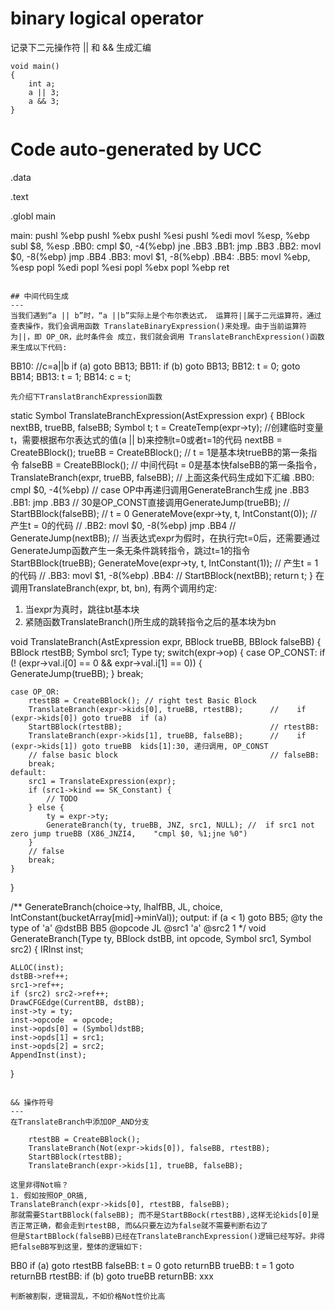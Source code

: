 # binary logical operator
记录下二元操作符 || 和 && 生成汇编
```
void main()
{
    int a;
    a || 3;
	a && 3;
}

```
# Code auto-generated by UCC

.data

.text

.globl	main

main:
	pushl %ebp
	pushl %ebx
	pushl %esi
	pushl %edi
	movl %esp, %ebp
	subl $8, %esp
.BB0:
	cmpl $0, -4(%ebp)
	jne .BB3
.BB1:
	jmp .BB3
.BB2:
	movl $0, -8(%ebp)
	jmp .BB4
.BB3:
	movl $1, -8(%ebp)
.BB4:
.BB5:
	movl %ebp, %esp
	popl %edi
	popl %esi
	popl %ebx
	popl %ebp
	ret
```

## 中间代码生成
---
当我们遇到“a || b”时，“a ||b”实际上是个布尔表达式， 运算符||属于二元运算符，通过查表操作，我们会调用函数 TranslateBinaryExpression()来处理。由于当前运算符为||，即 OP_OR，此时条件会 成立，我们就会调用 TranslateBranchExpression()函数来生成以下代码:
```
BB10: //c=a||b 
    if (a) goto BB13;
BB11:
    if (b) goto BB13;
BB12:
    t = 0;
    goto BB14;
BB13:
    t = 1; 
BB14:
    c = t;
```
先介绍下TranslatBranchExpression函数
```
static Symbol TranslateBranchExpression(AstExpression expr)
{
	BBlock nextBB, trueBB, falseBB;
	Symbol t;
	t = CreateTemp(expr->ty); //创建临时变量t，需要根据布尔表达式的值(a || b)来控制t=0或者t=1的代码
	nextBB = CreateBBlock();
	trueBB = CreateBBlock(); // t = 1是基本块trueBB的第一条指令
	falseBB = CreateBBlock(); // 中间代码t = 0是基本快falseBB的第一条指令，
	TranslateBranch(expr, trueBB, falseBB); 
    // 上面这条代码生成如下汇编
    .BB0:
	    cmpl $0, -4(%ebp) // case OP中再递归调用GenerateBranch生成
	    jne .BB3
    .BB1:
	    jmp .BB3 // 30是OP_CONST直接调用GenerateJump(trueBB);
    //
	StartBBlock(falseBB);
    // t = 0
	GenerateMove(expr->ty, t, IntConstant(0)); // 产生t = 0的代码
    // 
    .BB2:
	    movl $0, -8(%ebp)
	    jmp .BB4
    //
	GenerateJump(nextBB); // 当表达式expr为假时，在执行完t=0后，还需要通过GenerateJump函数产生一条无条件跳转指令，跳过t=1的指令 
	StartBBlock(trueBB); 
	GenerateMove(expr->ty, t, IntConstant(1)); // 产生t = 1的代码
    //
    .BB3:
	    movl $1, -8(%ebp)
    .BB4:
    //
	StartBBlock(nextBB);
	return t;
}
在调用TranslateBranch(expr, bt, bn), 有两个调用约定:
1. 当expr为真时，跳往bt基本块
2. 紧随函数TranslateBranch()所生成的跳转指令之后的基本块为bn

void TranslateBranch(AstExpression expr, BBlock trueBB, BBlock falseBB)
{
	BBlock rtestBB;
	Symbol src1;
	Type ty;
	switch(expr->op) {
	case OP_CONST:
		if (! (expr->val.i[0] == 0 && expr->val.i[1] == 0))
		{			
			GenerateJump(trueBB);
		}
		break;
        
	case OP_OR:
		rtestBB = CreateBBlock(); // right test Basic Block   
		TranslateBranch(expr->kids[0], trueBB, rtestBB);      //    if (expr->kids[0]) goto trueBB  if (a) 
		StartBBlock(rtestBB);                                 // rtestBB:                           
		TranslateBranch(expr->kids[1], trueBB, falseBB);      //    if (expr->kids[1]) goto trueBB  kids[1]:30, 递归调用, OP_CONST
        // false basic block                                  // falseBB:
		break;
	default:
		src1 = TranslateExpression(expr);
		if (src1->kind == SK_Constant) {
			// TODO
		} else {
			ty = expr->ty;
			GenerateBranch(ty, trueBB, JNZ, src1, NULL); //  if src1 not zero jump trueBB (X86_JNZI4,    "cmpl $0, %1;jne %0")
		}
        // false
		break;
	}
}

/**
	GenerateBranch(choice->ty, lhalfBB, JL, choice, IntConstant(bucketArray[mid]->minVal));
	output:
		if (a < 1) goto BB5;
	@ty			the type of 'a'
	@dstBB		BB5
	@opcode		JL
	@src1		'a'
	@src2		1
 */
void GenerateBranch(Type ty, BBlock dstBB, int opcode, Symbol src1, Symbol src2)
{
	IRInst inst;

	ALLOC(inst);
	dstBB->ref++;
	src1->ref++;
	if (src2) src2->ref++;
	DrawCFGEdge(CurrentBB, dstBB);
	inst->ty = ty;
	inst->opcode  = opcode;
	inst->opds[0] = (Symbol)dstBB;
	inst->opds[1] = src1;
	inst->opds[2] = src2;
	AppendInst(inst);
}
```

&& 操作符号
---
在TranslateBranch中添加OP_AND分支
```
		rtestBB = CreateBBlock();
		TranslateBranch(Not(expr->kids[0]), falseBB, rtestBB);
		StartBBlock(rtestBB);
		TranslateBranch(expr->kids[1], trueBB, falseBB);
```
这里非得Not嘛？
1. 假如按照OP_OR搞, 
TranslateBranch(expr->kids[0], rtestBB, falseBB);
那就需要StartBBlock(falseBB); 而不是StartBBock(rtestBB),这样无论kids[0]是否正常正确，都会走到rtestBB, 而&&只要左边为false就不需要判断右边了
但是StartBBlock(falseBB)已经在TranslateBranchExpression()逻辑已经写好。非得把falseBB写到这里，整体的逻辑如下:
```
BB0
	if (a) goto rtestBB
falseBB:
	t = 0
	goto returnBB
trueBB:
	t = 1
	goto returnBB
rtestBB:
	if (b) goto trueBB
returnBB:
	xxx
```
判断被割裂，逻辑混乱，不如价格Not性价比高

